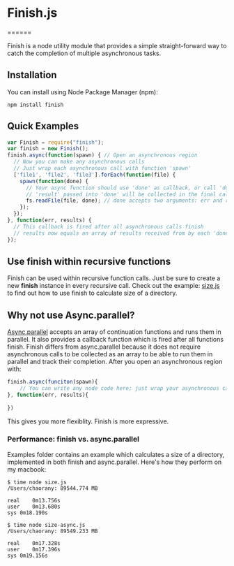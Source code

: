 # Finish.js
======

Finish is a node utility module that provides a simple straight-forward way to catch the completion of multiple asynchronous tasks. 

## Installation
You can install using Node Package Manager (npm):

    npm install finish

## Quick Examples
```javascript
var Finish = require("finish");
var finish = new Finish();
finish.async(function(spawn) { // Open an asynchronous region
  // Now you can make any asynchronous calls
  // Just wrap each asynchronous call with function 'spawn'
  ['file1', 'file2', 'file3'].forEach(function(file) {
    spawn(function(done) { 
      // Your async function should use 'done' as callback, or call 'done' in its callback
      // 'result' passed into 'done' will be collected in the final callback
      fs.readFile(file, done); // done accepts two arguments: err and result
    });
  });
}, function(err, results) {
  // This callback is fired after all asynchronous calls finish
  // results now equals an array of results received from by each 'done'
});
```

## Use __finish__ within recursive functions

Finish can be used within recursive function calls. Just be sure to create a new __finish__ instance in every recursive call. 
Check out the example: [size.js](http://github.com/chaoran/finish/blob/master/examples/size.js) to find out how to use finish to calculate size of a directory.

## Why not use Async.parallel?

[Async.parallel](http://github.com/caolan/async#parallel) accepts an array of continuation functions and runs them in parallel. It also provides a callback function which is fired after all functions finish. 
Finish differs from async.parallel because it does not require asynchronous calls to be collected as an array to be able to run them in parallel and track their completion. After you open an asynchronous region with:
```javascript
finish.async(funciton(spawn){
    // You can write any node code here; just wrap your asynchronous calls with 'spawn'
}, function(err, results){
    
})
```
This gives you more flexiblity. Finish is more expressive.

### Performance: finish vs. async.parallel

Examples folder contains an example which calculates a size of a directory, implemented in both finish and async.parallel.
Here's how they perform on my macbook:

    $ time node size.js
    /Users/chaorany: 89544.774 MB

    real	0m13.756s
    user	0m13.680s
    sys	0m18.190s
    
    $ time node size-async.js 
    /Users/chaorany: 89549.233 MB

    real	0m17.328s
    user	0m17.396s
    sys	0m19.156s
